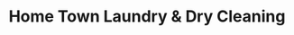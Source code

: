 ---
title: "Home Town Laundry & Dry Cleaning"
url: /hudson/home-town-laundry-and-dry-cleaning/
shop: laundry
---